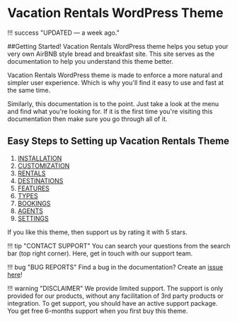 # Vacation Rentals WordPress Theme

!!! success "UPDATED — a week ago."

##Getting Started!
Vacation Rentals WordPress theme helps you setup your very own AirBNB style bread and breakfast site. This site serves as the documentation to help you understand this theme better. 

Vacation Rentals WordPress theme is made to enforce a more natural and simpler user experience. Which is why you'll find it easy to use and fast at the same time. 

Similarly, this documentation is to the point. Just take a look at the menu and find what you're looking for. If it is the first time you're visiting this documentation then make sure you go through all of it.

## Easy Steps to Setting up Vacation Rentals Theme

1. [INSTALLATION](installation.md)
2. [CUSTOMIZATION](customization.md)
3. [RENTALS](rentals.md)
4. [DESTINATIONS](destinations.md)
5. [FEATURES](features.md)
6. [TYPES](types.md)
7. [BOOKINGS](bookings.md)
8. [AGENTS](agents.md)
9. [SETTINGS](settings.md)

If you like this theme, then support us by rating it with 5 stars.

!!! tip "CONTACT SUPPORT"
     You can search your questions from the search bar (top right corner). Here, get in touch with our support team.

!!! bug "BUG REPORTS"
    Find a bug in the documentation? Create an [issue here](https://github.com/ahmadawais/vrdoc/issues/new)!

!!! warning "DISCLAIMER"
    We provide limited support. The support is only provided for our products, without any facilitation of 3rd party products or integration. To get support, you should have an active support package. You get free 6-months support when you first buy this theme.

